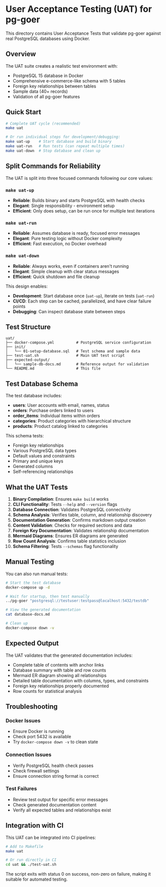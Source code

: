 # User Acceptance Testing (UAT) for pg-goer

This directory contains User Acceptance Tests that validate pg-goer against real PostgreSQL databases using Docker.

## Overview

The UAT suite creates a realistic test environment with:
- PostgreSQL 15 database in Docker
- Comprehensive e-commerce-like schema with 5 tables
- Foreign key relationships between tables
- Sample data (40+ records)
- Validation of all pg-goer features

## Quick Start

```bash
# Complete UAT cycle (recommended)
make uat

# Or run individual steps for development/debugging:
make uat-up    # Start database and build binary
make uat-run   # Run tests (can repeat multiple times)
make uat-down  # Stop database and clean up
```

## Split Commands for Reliability

The UAT is split into three focused commands following our core values:

### `make uat-up`
- **Reliable**: Builds binary and starts PostgreSQL with health checks
- **Elegant**: Single responsibility - environment setup
- **Efficient**: Only does setup, can be run once for multiple test iterations

### `make uat-run` 
- **Reliable**: Assumes database is ready, focused error messages
- **Elegant**: Pure testing logic without Docker complexity
- **Efficient**: Fast execution, no Docker overhead

### `make uat-down`
- **Reliable**: Always works, even if containers aren't running
- **Elegant**: Simple cleanup with clear status messages  
- **Efficient**: Quick shutdown and file cleanup

This design enables:
- **Development**: Start database once (`uat-up`), iterate on tests (`uat-run`)
- **CI/CD**: Each step can be cached, parallelized, and have clear failure points
- **Debugging**: Can inspect database state between steps

## Test Structure

```
uat/
├── docker-compose.yml          # PostgreSQL service configuration
├── init/
│   └── 01-setup-database.sql   # Test schema and sample data
├── test-uat.sh                 # Main UAT test script
├── expected-output/
│   └── sample-db-docs.md       # Reference output for validation
└── README.md                   # This file
```

## Test Database Schema

The test database includes:

- **users**: User accounts with email, names, status
- **orders**: Purchase orders linked to users
- **order_items**: Individual items within orders
- **categories**: Product categories with hierarchical structure
- **products**: Product catalog linked to categories

This schema tests:
- Foreign key relationships
- Various PostgreSQL data types
- Default values and constraints
- Primary and unique keys
- Generated columns
- Self-referencing relationships

## What the UAT Tests

1. **Binary Compilation**: Ensures `make build` works
2. **CLI Functionality**: Tests `--help` and `--version` flags
3. **Database Connection**: Validates PostgreSQL connectivity
4. **Schema Analysis**: Verifies table, column, and relationship discovery
5. **Documentation Generation**: Confirms markdown output creation
6. **Content Validation**: Checks for required sections and data
7. **Foreign Key Documentation**: Validates relationship documentation
8. **Mermaid Diagrams**: Ensures ER diagrams are generated
9. **Row Count Analysis**: Confirms table statistics inclusion
10. **Schema Filtering**: Tests `--schemas` flag functionality

## Manual Testing

You can also run manual tests:

```bash
# Start the test database
docker-compose up -d

# Wait for startup, then test manually
../pg-goer "postgresql://testuser:testpass@localhost:5432/testdb"

# View the generated documentation
cat database-docs.md

# Clean up
docker-compose down -v
```

## Expected Output

The UAT validates that the generated documentation includes:

- Complete table of contents with anchor links
- Database summary with table and row counts
- Mermaid ER diagram showing all relationships
- Detailed table documentation with columns, types, and constraints
- Foreign key relationships properly documented
- Row counts for statistical analysis

## Troubleshooting

### Docker Issues
- Ensure Docker is running
- Check port 5432 is available
- Try `docker-compose down -v` to clean state

### Connection Issues
- Verify PostgreSQL health check passes
- Check firewall settings
- Ensure connection string format is correct

### Test Failures
- Review test output for specific error messages
- Check generated documentation content
- Verify all expected tables and relationships exist

## Integration with CI

This UAT can be integrated into CI pipelines:

```bash
# Add to Makefile
make uat

# Or run directly in CI
cd uat && ./test-uat.sh
```

The script exits with status 0 on success, non-zero on failure, making it suitable for automated testing.
